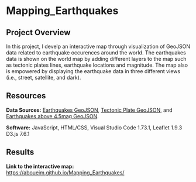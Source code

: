 # Mapping_Earthquakes

## Project Overview

In this project, I develp an interactive map through visualization of GeoJSON data related to earthquake occurences around the world. The earthquakes data is shown on the world map by adding different layers to the map such as tectonic plates lines, earthquake locations and magnitude. The map also is empowered by displaying the earthquake data in three different views (i.e., street, satellite, and dark).

## Resources
**Data Sources:** [Earthquakes GeoJSON](https://earthquake.usgs.gov/earthquakes/feed/v1.0/summary/all_week.geojson), [Tectonic Plate GeoJSON](https://raw.githubusercontent.com/fraxen/tectonicplates/master/GeoJSON/PB2002_boundaries.json), and [Earthquakes above 4.5mag GeoJSON](https://earthquake.usgs.gov/earthquakes/feed/v1.0/summary/4.5_week.geojson).

**Software:** JavaScript, HTML/CSS, Visual Studio Code 1.73.1, Leaflet 1.9.3 D3.js 7.6.1

## Results

**Link to the interactive map:** https://aboueim.github.io/Mapping_Earthquakes/




